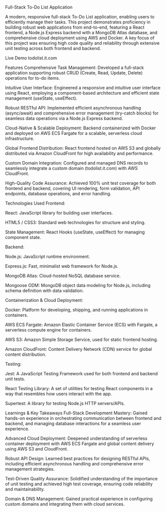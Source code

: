 Full-Stack To-Do List Application

A modern, responsive full-stack To-Do List application, enabling users to efficiently manage their tasks. This project demonstrates proficiency in building robust web applications from end-to-end, featuring a React frontend, a Node.js Express backend with a MongoDB Atlas database, and comprehensive cloud deployment using AWS and Docker. A key focus of this project was ensuring high code quality and reliability through extensive unit testing across both frontend and backend.

Live Demo
todolist.it.com

Features
Comprehensive Task Management: Developed a full-stack application supporting robust CRUD (Create, Read, Update, Delete) operations for to-do items.

Intuitive User Interface: Engineered a responsive and intuitive user interface using React, employing a component-based architecture and efficient state management (useState, useEffect).

Robust RESTful API: Implemented efficient asynchronous handling (async/await) and comprehensive error management (try-catch blocks) for seamless data operations via a Node.js Express backend.

Cloud-Native & Scalable Deployment: Backend containerized with Docker and deployed on AWS ECS Fargate for a scalable, serverless cloud infrastructure.

Global Frontend Distribution: React frontend hosted on AWS S3 and globally distributed via Amazon CloudFront for high availability and performance.

Custom Domain Integration: Configured and managed DNS records to seamlessly integrate a custom domain (todolist.it.com) with AWS CloudFront.

High-Quality Code Assurance: Achieved 100% unit test coverage for both frontend and backend, covering UI rendering, form validation, API endpoints, database operations, and error handling.

Technologies Used
Frontend:

React: JavaScript library for building user interfaces.

HTML5 / CSS3: Standard web technologies for structure and styling.

State Management: React Hooks (useState, useEffect) for managing component state.

Backend:

Node.js: JavaScript runtime environment.

Express.js: Fast, minimalist web framework for Node.js.

MongoDB Atlas: Cloud-hosted NoSQL database service.

Mongoose ODM: MongoDB object data modeling for Node.js, including schema definition with data validation.

Containerization & Cloud Deployment:

Docker: Platform for developing, shipping, and running applications in containers.

AWS ECS Fargate: Amazon Elastic Container Service (ECS) with Fargate, a serverless compute engine for containers.

AWS S3: Amazon Simple Storage Service, used for static frontend hosting.

Amazon CloudFront: Content Delivery Network (CDN) service for global content distribution.

Testing:

Jest: A JavaScript Testing Framework used for both frontend and backend unit tests.

React Testing Library: A set of utilities for testing React components in a way that resembles how users interact with the app.

Supertest: A library for testing Node.js HTTP servers/APIs.

Learnings & Key Takeaways
Full-Stack Development Mastery: Gained hands-on experience in orchestrating communication between frontend and backend, and managing database interactions for a seamless user experience.

Advanced Cloud Deployment: Deepened understanding of serverless container deployment with AWS ECS Fargate and global content delivery using AWS S3 and CloudFront.

Robust API Design: Learned best practices for designing RESTful APIs, including efficient asynchronous handling and comprehensive error management strategies.

Test-Driven Quality Assurance: Solidified understanding of the importance of unit testing and achieved high test coverage, ensuring code reliability and maintainability.

Domain & DNS Management: Gained practical experience in configuring custom domains and integrating them with cloud services.

